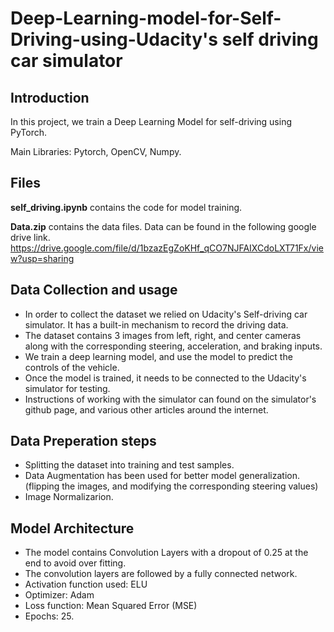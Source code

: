 # Deep-Learning-model-for-Self-Driving-using-Udacity's self driving car simulator

## Introduction

In this project, we train a Deep Learning Model for self-driving using PyTorch.

Main Libraries: Pytorch, OpenCV, Numpy.

## Files
**self_driving.ipynb** contains the code for model training.



**Data.zip** contains the data files.
Data can be found in the following google drive link.
https://drive.google.com/file/d/1bzazEgZoKHf_qCO7NJFAIXCdoLXT71Fx/view?usp=sharing

## Data Collection and usage

- In order to collect the dataset we relied on Udacity's Self-driving car simulator. It has a built-in mechanism to record the driving data. 
- The dataset contains 3 images from left, right, and center cameras along with the corresponding steering, acceleration, and braking inputs.
- We train a deep learning model, and use the model to predict the controls of the vehicle.
- Once the model is trained, it needs to be connected to the Udacity's simulator for testing.
- Instructions of working with the simulator can found on the simulator's github page, and various other articles around the internet.

## Data Preperation steps

- Splitting the dataset into training and test samples.
- Data Augmentation has been used for better model generalization. (flipping the images, and modifying the corresponding steering values)
- Image Normalizarion.

## Model Architecture

- The model contains Convolution Layers with a dropout of 0.25 at the end to avoid over fitting.
- The convolution layers are followed by a fully connected network.
- Activation function used: ELU
- Optimizer: Adam
- Loss function: Mean Squared Error (MSE)
- Epochs: 25.
